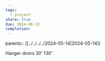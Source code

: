 ```yaml
---
tags:
  - project
share: true
due: 2024-06-22
completion: 
---
```

parents:: [[../../../../2024-05-14|2024-05-14]]

Hanger doors 30’ 130’